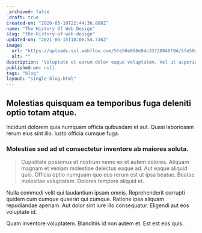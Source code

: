 ```yaml
---
_archived: false
_draft: true
created-on: "2020-05-10T22:44:36.808Z"
name: "The History Of Web Design"
slug: "the-history-of-web-design"
updated-on: "2021-04-15T18:06:54.736Z"
image:
  url: "https://uploads-ssl.webflow.com/5fe50e098e04c33720040f9d/5fe50e098e04c31047040fd1_1589150671763-image9.jpg"
  alt: ""
description: "Voluptate et earum dolor eaque voluptatem. Vel ut asperiores est qui. Mollitia qui veritatis omnis. Incidunt animi nisi enim n"
published-on: null
tags: "blog"
layout: "single-blog.html"
---
```


Molestias quisquam ea temporibus fuga deleniti optio totam atque.
-----------------------------------------------------------------

Incidunt dolorem quia numquam officia quibusdam et aut. Quasi laboriosam rerum eius sint illo. Iusto officia cumque fuga.

### Molestiae sed ad et consectetur inventore ab maiores soluta.

> Cupiditate possimus et nostrum nemo ex et autem dolores. Aliquam magnam et veniam molestiae delectus eaque ad. Aut eaque aliquid quis. Officia optio numquam quo eos rerum est ut ipsa beatae. Beatae molestiae voluptatem. Dolores tempore aliquid et.

Nulla commodi velit qui laudantium ipsam omnis. Reprehenderit corrupti quidem cum cumque quaerat qui cumque. Ratione ipsa aliquam repudiandae aperiam. Aut dolor sint iure illo consequatur. Eligendi aut eos voluptate id.

Quam inventore voluptatem. Blanditiis id non autem et. Est est eos quis.
